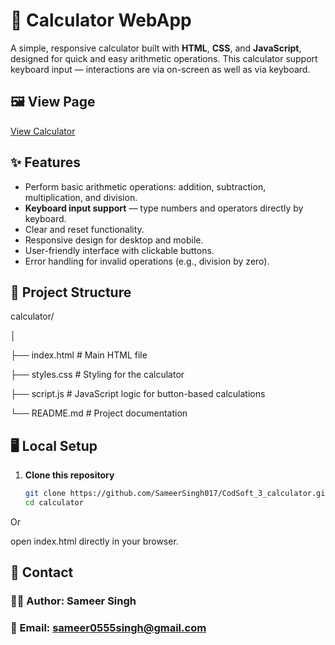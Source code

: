 # 🧮 Calculator WebApp

A simple, responsive calculator built with **HTML**, **CSS**, and **JavaScript**, designed for quick and easy arithmetic operations. This calculator support keyboard input — interactions are via on-screen as well as via keyboard.


## 🖼️ View Page
[View Calculator](https://calculator-by-ss0.netlify.app)


## ✨ Features
- Perform basic arithmetic operations: addition, subtraction, multiplication, and division.
- **Keyboard input support** — type numbers and operators directly by keyboard.
- Clear and reset functionality.
- Responsive design for desktop and mobile.
- User-friendly interface with clickable buttons.
- Error handling for invalid operations (e.g., division by zero).

## 📂 Project Structure
calculator/

│

├── index.html        # Main HTML file

├── styles.css        # Styling for the calculator

├── script.js         # JavaScript logic for button-based calculations

└── README.md         # Project documentation  


## 🖥️ Local Setup
1. **Clone this repository**
   ```bash
   git clone https://github.com/SameerSingh017/CodSoft_3_calculator.git
   cd calculator
Or 

open index.html directly in your browser.


## 📮 Contact
### 👨‍💻 Author: Sameer Singh
### 📧 Email: sameer0555singh@gmail.com   
